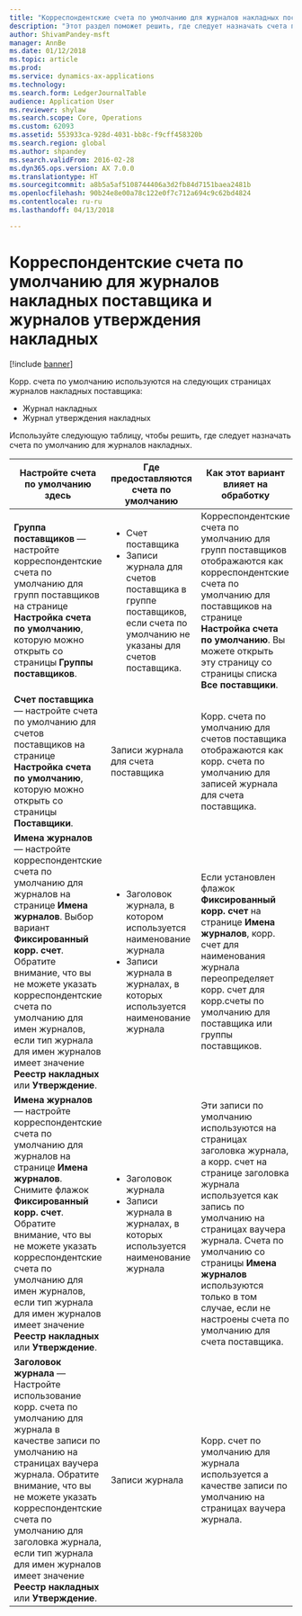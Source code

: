 ```yaml
---
title: "Корреспондентские счета по умолчанию для журналов накладных поставщика и журналов утверждения накладных"
description: "Этот раздел поможет решить, где следует назначать счета по умолчанию для журналов накладных."
author: ShivamPandey-msft
manager: AnnBe
ms.date: 01/12/2018
ms.topic: article
ms.prod: 
ms.service: dynamics-ax-applications
ms.technology: 
ms.search.form: LedgerJournalTable
audience: Application User
ms.reviewer: shylaw
ms.search.scope: Core, Operations
ms.custom: 62093
ms.assetid: 553933ca-928d-4031-bb8c-f9cff458320b
ms.search.region: global
ms.author: shpandey
ms.search.validFrom: 2016-02-28
ms.dyn365.ops.version: AX 7.0.0
ms.translationtype: HT
ms.sourcegitcommit: a8b5a5af5108744406a3d2fb84d7151baea2481b
ms.openlocfilehash: 90b24e8e00a78c122e0f7c712a694c9c62bd4824
ms.contentlocale: ru-ru
ms.lasthandoff: 04/13/2018

---
```


# <a name="default-offset-accounts-for-vendor-invoice-journals-and-invoice-approval-journals"></a>Корреспондентские счета по умолчанию для журналов накладных поставщика и журналов утверждения накладных

[!include [banner](../includes/banner.md)]

Корр. счета по умолчанию используются на следующих страницах журналов накладных поставщика:

-   Журнал накладных
-   Журнал утверждения накладных

Используйте следующую таблицу, чтобы решить, где следует назначать счета по умолчанию для журналов накладных.

<table>
<colgroup>
<col width="25%" />
<col width="25%" />
<col width="25%" />
<col width="25%" />
</colgroup>
<thead>
<tr class="header">
<th>Настройте счета по умолчанию здесь</th>
<th>Где предоставляются счета по умолчанию</th>
<th>Как этот вариант влияет на обработку</th>
<th>Когда вы должны использовать этот вариант</th>
</tr>
</thead>
<tbody>
<tr class="odd">
<td><strong>Группа поставщиков</strong> — настройте корреспондентские счета по умолчанию для групп поставщиков на странице <strong>Настройка счета по умолчанию</strong>, которую можно открыть со страницы <strong>Группы поставщиков</strong>.</td>
<td><ul>
<li>Счет поставщика</li>
<li>Записи журнала для счетов поставщика в группе поставщиков, если счета по умолчанию не указаны для счетов поставщика.</li>
</ul></td>
<td>Корреспондентские счета по умолчанию для групп поставщиков отображаются как корреспондентские счета по умолчанию для поставщиков на странице <strong>Настройка счета по умолчанию</strong>. Вы можете открыть эту страницу со страницы списка <strong>Все поставщики</strong>.</td>
<td>Используйте этот вариант, если вы обычно оплачиваете вещи одного типа от этих же групп поставщиков с течением времени.</td>
</tr>
<tr class="even">
<td><strong>Счет поставщика</strong> — настройте счета по умолчанию для счетов поставщиков на странице <strong>Настройка счета по умолчанию</strong>, которую можно открыть со страницы <strong>Поставщики</strong>.</td>
<td>Записи журнала для счета поставщика</td>
<td>Корр. счета по умолчанию для счетов поставщика отображаются как корр. счета по умолчанию для записей журнала для счета поставщика.</td>
<td>Используйте этот вариант, если вы обычно оплачиваете вещи одного типа от этих же поставщиков с течением времени.</td>
</tr>
<tr class="odd">
<td><strong>Имена журналов</strong> — настройте корреспондентские счета по умолчанию для журналов на странице <strong>Имена журналов</strong>. Выбор вариант <strong>Фиксированный корр. счет</strong>. Обратите внимание, что вы не можете указать корреспондентские счета по умолчанию для имен журналов, если тип журнала для имен журналов имеет значение <strong>Реестр накладных</strong> или <strong>Утверждение</strong>.</td>
<td><ul>
<li>Заголовок журнала, в котором используется наименование журнала</li>
<li>Записи журнала в журналах, в которых используется наименование журнала</li>
</ul></td>
<td>Если установлен флажок <strong>Фиксированный корр. счет</strong> на странице <strong>Имена журналов</strong>, корр. счет для наименования журнала переопределяет корр. счет для корр.счеты по умолчанию для поставщика или группы поставщиков.</td>
<td>Используйте этот параметр для настройки журналов для конкретных затрат и расходов, которые отнесены к конкретным счетам, независимо от поставщика или группы поставщиков, к которой принадлежит поставщик.</td>
</tr>
<tr class="even">
<td><strong>Имена журналов</strong> — настройте корреспондентские счета по умолчанию для журналов на странице <strong>Имена журналов</strong>. Снимите флажок <strong>Фиксированный корр. счет</strong>. Обратите внимание, что вы не можете указать корреспондентские счета по умолчанию для имен журналов, если тип журнала для имен журналов имеет значение <strong>Реестр накладных</strong> или <strong>Утверждение</strong>.</td>
<td><ul>
<li>Заголовок журнала</li>
<li>Записи журнала в журналах, в которых используется наименование журнала</li>
</ul></td>
<td>Эти записи по умолчанию используются на страницах заголовка журнала, а корр. счет на странице заголовка журнала используется как запись по умолчанию на страницах ваучера журнала. Счета по умолчанию со страницы <strong>Имена журналов </strong>используются только в том случае, если не настроены счета по умолчанию для счета поставщика.</td>
<td>Используйте этот параметр, чтобы настроить счета по умолчанию, которые используются, если не назначен корр. счет поставщика по умолчанию.</td>
</tr>
<tr class="odd">
<td><strong>Заголовок журнала</strong> — Настройте использование корр. счета по умолчанию для журнала в качестве записи по умолчанию на страницах ваучера журнала. Обратите внимание, что вы не можете указать корреспондентские счета по умолчанию для заголовка журнала, если тип журнала для имен журналов имеет значение <strong>Реестр накладных</strong> или <strong>Утверждение</strong>.</td>
<td>Записи журнала</td>
<td>Корр. счет по умолчанию для журнала используется а качестве записи по умолчанию на страницах ваучера журнала.</td>
<td>Используйте этот параметр, чтобы ускорить ввод данных, если большинство записей в журнале имеют один и тот же корр. счет.</td>
</tr>
</tbody>
</table>






